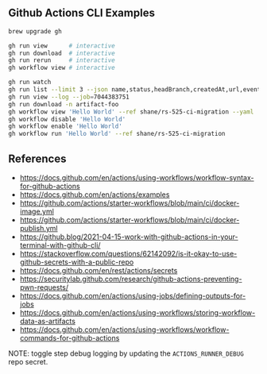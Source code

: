 Github Actions CLI Examples
---------------------------

```bash
brew upgrade gh

gh run view      # interactive
gh run download  # interactive
gh run rerun     # interactive
gh workflow view # interactive

gh run watch
gh run list --limit 3 --json name,status,headBranch,createdAt,url,event,conclusion
gh run view --log --job=7044383751
gh run download -n artifact-foo
gh workflow view 'Hello World' --ref shane/rs-525-ci-migration --yaml
gh workflow disable 'Hello World'
gh workflow enable 'Hello World'
gh workflow run 'Hello World' --ref shane/rs-525-ci-migration
```


References
----------

* https://docs.github.com/en/actions/using-workflows/workflow-syntax-for-github-actions
* https://docs.github.com/en/actions/examples
* https://github.com/actions/starter-workflows/blob/main/ci/docker-image.yml
* https://github.com/actions/starter-workflows/blob/main/ci/docker-publish.yml
* https://github.blog/2021-04-15-work-with-github-actions-in-your-terminal-with-github-cli/
* https://stackoverflow.com/questions/62142092/is-it-okay-to-use-github-secrets-with-a-public-repo
* https://docs.github.com/en/rest/actions/secrets
* https://securitylab.github.com/research/github-actions-preventing-pwn-requests/
* https://docs.github.com/en/actions/using-jobs/defining-outputs-for-jobs
* https://docs.github.com/en/actions/using-workflows/storing-workflow-data-as-artifacts
* https://docs.github.com/en/actions/using-workflows/workflow-commands-for-github-actions

NOTE: toggle step debug logging by updating the `ACTIONS_RUNNER_DEBUG` repo secret.
